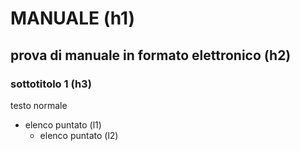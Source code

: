 # MANUALE (h1)

## prova di manuale in formato elettronico (h2)

### sottotitolo 1 (h3)

testo normale

* elenco puntato (l1)
  * elenco puntato (l2)
 
